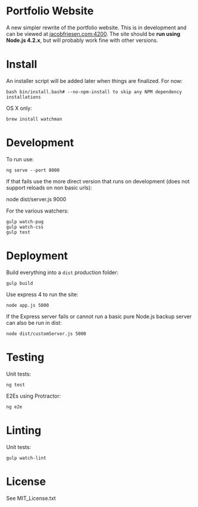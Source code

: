 Portfolio Website
=================

A new simpler rewrite of the portfolio website. This is in development and can be viewed at [jacobfriesen.com:4200](http://jacobfriesen.com:4200). The site should be **run using Node.js 4.2.x**, but will probably work fine with other versions.

Install
=======
An installer script will be added later when things are finalized. For now:

    bash bin/install.bash# --no-npm-install to skip any NPM dependency installations

OS X only:

    brew install watchman

Development
===========
To run use:

    ng serve --port 8000

If that fails use the more direct version that runs on development (does not support reloads on non basic urls):
   
   node dist/server.js 9000

For the various watchers:

    gulp watch-pug
    gulp watch-css
    gulp test

Deployment
==========
Build everything into a `dist` production folder:

    gulp build

Use express 4 to run the site:

    node app.js 5000

If the Express server fails or cannot run a basic pure Node.js backup server can also be run in dist:

    node dist/customServer.js 5000

Testing
=======
Unit tests:

    ng test

E2Es using Protractor:

    ng e2e

Linting
=======
Unit tests:

    gulp watch-lint

License
=======
See MIT_License.txt
